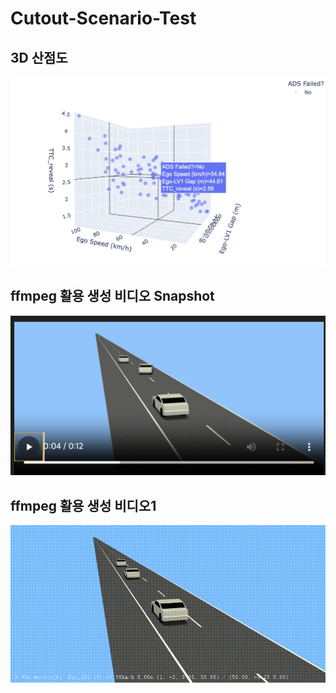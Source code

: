 # Cutout-Scenario-Test

##  3D 산점도
![3D 산점도](./3d_scatter_plot.png)

## ffmpeg 활용 생성 비디오 Snapshot
![ffmpeg 활용 생성 비디오](./cutout_video_snapshot.png)

## ffmpeg 활용 생성 비디오1
![ffmpeg 활용 생성 비디오](./cutout_test2.gif)
